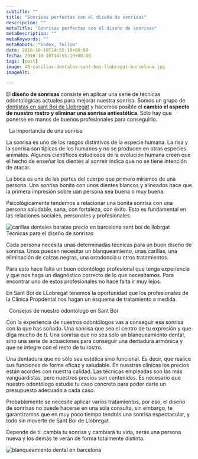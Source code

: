 ```yaml
---
subtitle: ""
title: "Sonrisas perfectas con el diseño de sonrisas"
descripcion: ""
metaTitle: "Sonrisas perfectas con el diseño de sonrisas"
metaDescription: ""
metaKeywords: ""
metaRobots: "index, follow"
date: 2016-10-10T14:55:19+00:00
fecha: 2016-10-10T14:55:19+00:00
tags: [post]
image: 40-carillas-dentales-sant-boi-llobregat-barcelona.jpg
imageAlt: 

---
```



El **diseño de sonrisas** consiste en aplicar una serie de técnicas odontológicas actuales para mejorar nuestra sonrisa. Somos un grupo de [dentistas en sant Boi de Llobregat](http://centredentalbaste.com/) y hacemos posible el **cambio el aspecto de nuestro rostro y eliminar una sonrisa antiestética**. Sólo hay que ponerse en manos de buenos profesionales para conseguirlo.

 
La importancia de una sonrisa


La sonrisa es uno de los rasgos distintivos de la especie humana. La risa y la sonrisa son típicas de los humanos y no se producen en otras especies animales. Algunos científicos estudiosos de la evolución humana creen que el hecho de enseñar los dientes al sonreir indica que no se tiene intención de atacar.

La boca es una de las partes del cuerpo que primero miramos de una persona. Una sonrisa bonita con unos dientes blancos y alineados hace que la primera impresión sobre uan persona sea buena o muy buena.

Psicológicamente tendemos a relacionar una bonita sonrisa con una persona saludable, sana, con fortaleza, con éxito. Esto es fundamental en las relaciones sociales, personales y profesionales.

![carillas dentales baratas precio en barcelona sant boi de llobrgat](http://centredentalbaste.com/wp-content/uploads/2016/10/carillas-dentales-barcelona-sant-boi-llobregat-barato-precio.jpg)
Técnicas para el diseño de sonrisas


Cada persona necesita unas determinadas técnicas para un buen diseño de sonrisa. Unos pueden necesitar un blanqueamiento, unas carillas, una eliminación de calzas negras, una ortodoncia u otros tratamientos.

Para esto hace falta un buen odontólogo profesional que tenga experiencia y que nos haga un diagnóstico correcto de lo que necesitamos. Para encontrar uno de estos profesionales no hace falta ir muy lejos.

En Sant Boi de LLobregat tenemos la oportunidad que los profesionales de la Clínica Propdental nos hagan un esquema de tratamiento a medida.

 
Consejos de nuestro odontólogo en Sant Boi


Con la experiencia de nuestros odontólogos vas a conseguir esa sonrisa con la que has soñado. Una sonrisa que sea el centro de tu expresión y que diga mucho de ti. Una sonrisa que no sea sólo un blanqueamiento dental, sino una serie de actuaciones para conseguir una dentadura armónica y que se integre con el resto de tu rostro.

Una dentadura que no sólo sea estética sino funcional. Es decir, que realice sus funciones de forma eficaz y saludable. En nuestras clínicas los precios están acordes con nuestra calidad. Las técnicas empleadas son las más vanguardistas, pero nuestros precios son contenidos. Es necesario que nuestro odontólogo estudie tu caso concreto para poder darte un presupuesto adecuado a cada caso.

Probablemente se necesite aplicar varios tratamientos, por eso, el diseño de sonrisas no puede hacerse en una sola consulta, sin embargo, te garantizamos que en muy poco tiempo tendrás una sonrisa espectacular, y todo sin moverte de Sant Boi de Llobregat.

Depende de ti: cambia tu sonrisa y cambiará tu vida, serás una persona nueva y los demás te verán de forma totalmente distinta.

![blanqueamiento dental en barcelona](http://centredentalbaste.com/wp-content/uploads/2016/10/blanqueamiento-dental-barcelona-1024x485.jpg)
